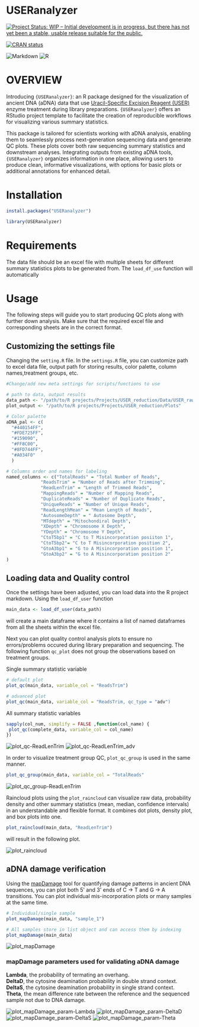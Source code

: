 # USERanalyzer

<!-- badges: start -->

[![Project Status: WIP – Initial development is in progress, but there has not yet been a stable, usable release suitable for the public.](https://www.repostatus.org/badges/latest/wip.svg)](https://www.repostatus.org/#wip)

[![CRAN
status](https://www.r-pkg.org/badges/version/USERanalyzer)](https://CRAN.R-project.org/package=USERanalyzer)


![Markdown](https://img.shields.io/badge/markdown-%23000000.svg?style=for-the-badge&logo=markdown&logoColor=white) ![R](https://img.shields.io/badge/r-%23276DC3.svg?style=for-the-badge&logo=r&logoColor=white)

<!-- badges: end -->

# OVERVIEW

Introducing `{USERanalyzer}`: an R package designed for the visualization of ancient DNA (aDNA) data that use [Uracil-Specific 
Excision Reagent (USER)](https://www.neb.com/en/products/m5505-user-enzyme?srsltid=AfmBOoordQF4RPNq2kBKbjeCeduoI3ZSdnunjRjbHpMAlWL1RzIOoMD7) 
enzyme treatment during library preparations. `{USERanalyzer}` offers an
RStudio project template to facilitate the creation of reproducible workflows for visualizing various summary statistics.

This package is tailored for scientists working with aDNA analysis, enabling them to seamlessly process next-generation 
sequencing data and generate QC plots. These plots cover both raw sequencing summary statistics and downstream analyses. 
Integrating outputs from existing aDNA tools, `{USERanalyzer}` organizes information in one place, 
allowing users to produce clean, informative visualizations, with options for basic plots or additional annotations for 
enhanced detail.

# Installation

```r
install.packages("USERanalyzer")
```

```r
library(USERanalyzer)
```
# Requirements

The data file should be an excel file with multiple sheets for different summary statistics plots to be generated
from. The `load_df_use` function will automatically 


# Usage
The following steps will guide you to start producing QC plots along with further down analysis. Make sure that
the required excel file and corresponding sheets are in the correct format.

## Customizing the settings file
Changing the  `setting.R` file. In the `settings.R` file, you can customize path to excel data file,
output path for storing results, color palette, column names,treatment groups, etc.

```r
#Change/add new meta settings for scripts/functions to use

# path to data, output results
data_path <- "/path/to/R projects/Projects/USER_reduction/Data/USER_raw_data.xlsx"
plot_output <- "/path/to/R projects/Projects/USER_reduction/Plots"

# Color palette
aDNA_pal <- c(
  "#440154FF",
  "#FDE725FF",
  "#159090",
  "#FF8C00",
  "#8FD744FF",
  "#A034F0"
  )

# Columns order and names for labeling
named_columns <- c("TotalReads" = "Total Number of Reads",
             "ReadsTrim" = "Number of Reads after Trimming",
             "ReadLenTrim" = "Length of Trimmed Reads",
             "MappingReads" = "Number of Mapping Reads",
             "DuplicateReads" = "Number of Duplicate Reads",
             "UniqueReads" = "Number of Unique Reads",
             "ReadLengthMean" = "Mean Length of Reads",
             "AutosomeDepth" = " Autosome Depth",
             "MTdepth" = "Mitochondiral Depth",
             "XDepth" = "Chromosome X Depth",
             "YDepth" = "Chromosome Y Depth",
             "CtoT5bp1" = "C to T Misincorporation posiiton 1",
             "CtoT5bp2"= "C to T Misincorporation position 2",
             "GtoA3bp1" = "G to A Misincorporation position 1",
             "GtoA3bp2" = "G to A Misincorporation position 2"
)

```

## Loading data and Quality control

Once the settings have been adjusted, you can load data into the R project markdown. Using the `load_df_user` function

```r
main_data <- load_df_user(data_path)
```

will create a main dataframe where it contains a list of named dataframes from all the sheets
within the excel file.

Next you can plot quality control analysis plots to ensure no errors/problems occured during library preparation and sequencing.
The following function `qc_plot` does not group the observations based on treatment groups.

Single summary statistic variable
```r
# default plot
plot_qc(main_data, variable_col = "ReadsTrim")

# advanced plot
plot_qc(main_data, variable_col = "ReadsTrim, qc_type = "adv")
```
All summary statistic variables
```r
sapply(col_num, simplify = FALSE ,function(col_name) {
 plot_qc(complete_data, variable_col = col_name)
})
```
![plot_qc-ReadLenTrim](https://github.com/user-attachments/assets/8b053865-692c-446c-b134-cbb8f0706767)
![plot_qc-ReadLenTrim_adv](https://github.com/user-attachments/assets/1c08533b-13ec-4b07-b688-63147809aced)


In order to visualize treatment group QC, `plot_qc_group` is used in the same manner.

```r
plot_qc_group(main_data, variable_col = "TotalReads"
```
![plot_qc_group-ReadLenTrim](https://github.com/user-attachments/assets/61b12b64-a5db-4134-a6e1-6526519c5ebe)


Raincloud plots using the `plot_raincloud` can visualize raw data, probability density and other summary statistics (mean, median, confidence
intervals) in an understandable and flexible format. It combines dot plots, density plot, and box plots into one.

```r
plot_raincloud(main_data, "ReadLenTrim")
```
will result in the following plot.

![plot_raincloud](https://github.com/user-attachments/assets/0231fe8a-3c43-434c-a8f1-f958955194a5)


## aDNA damage verification

Using the [mapDamage](https://ginolhac.github.io/mapDamage/) tool for quantifying damage patterns in ancient DNA sequences, you
can plot both 5' and 3' ends of C -> T and G -> A transitions. You can plot individual mis-incorporation plots or many samples
at the same time.

```r
# Individual/single sample
plot_mapDamage(main_data, "sample_1")

# All samples store in list object and can access them by indexing
plot_mapDamage(main_data)
```
![plot_mapDamage](https://github.com/user-attachments/assets/6460b17e-b6d7-420a-9483-250e76ef73eb)

### mapDamage parameters used for validating aDNA damage

**Lambda**, the probability of termating an overhang.  
**DeltaD**, the cytosine deamination probability in double strand context.  
**DeltaS**, the cytosine deamination probability in single strand context.  
**Theta**, the mean difference rate between the reference and the sequenced sample not due to DNA damage.  

![plot_mapDamage_param-Lambda](https://github.com/user-attachments/assets/931921e3-d3f2-4530-a56d-93bc30351e65)
![plot_mapDamage_param-DeltaD](https://github.com/user-attachments/assets/b5483492-5993-4892-b078-31266269dc37)
![plot_mapDamage_param-DeltaS](https://github.com/user-attachments/assets/a22c8992-a9d2-42fb-9551-d045e5001f4a)
![plot_mapDamage_param-Theta](https://github.com/user-attachments/assets/17745535-ee25-4dd5-b68a-8f307357b6b6)
